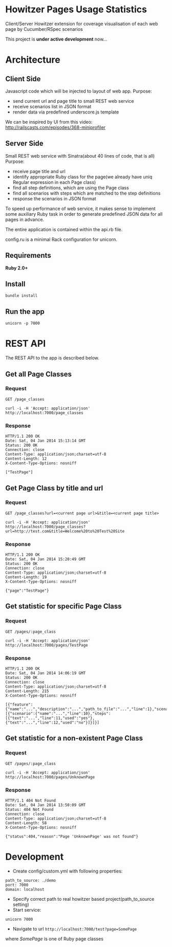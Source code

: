 Howitzer Pages Usage Statistics
===============================

Client/Server Howitzer extension for coverage visualisation  of each web page by Cucumber/RSpec scenarios

This project is **under active development** now...

# Architecture

## Client Side

Javascript code which will be injected to layout of web app.
Purpose:
  - send current url and page title to small REST web service
  - receive scenarios list in JSON format
  - render data via predefined underscore.js template

We can be inspired by UI from this video: http://railscasts.com/episodes/368-miniprofiler

## Server Side

Small REST web service with Sinatra(about 40 lines of code, that is all)
Purpose:
  - receive page title and url
  - identify appropriate Ruby class for the page(we already have uniq Regular expression in each Page class)
  - find all step definitions, which are using the Page class
  - find all scenarios with steps which are matched to the step definitions
  - response the scenarios in JSON format

To speed up performance of web service, it makes sense to implement some auxiliary Ruby task in order to generate predefined JSON data for all pages in advance.

The entire application is contained within the api.rb file.

config.ru is a minimal Rack configuration for unicorn.

## Requirements

**Ruby 2.0+**

## Install

    bundle install

## Run the app

    unicorn -p 7000

# REST API

The REST API to the app is described below.

## Get all Page Classes

### Request

`GET /page_classes`

    curl -i -H 'Accept: application/json' http://localhost:7000/page_classes

### Response

    HTTP/1.1 200 OK
    Date: Sat, 04 Jan 2014 15:13:14 GMT
    Status: 200 OK
    Connection: close
    Content-Type: application/json;charset=utf-8
    Content-Length: 12
    X-Content-Type-Options: nosniff

    ["TestPage"]

## Get Page Class by title and url

### Request

`GET /page_classes?url=<current page url>&title=<current page title>`

    curl -i -H 'Accept: application/json' http://localhost:7000/page_classes?url=http://test.com&title=Welcome%20to%20Test%20Site

### Response

    HTTP/1.1 200 OK
    Date: Sat, 04 Jan 2014 15:20:49 GMT
    Status: 200 OK
    Connection: close
    Content-Type: application/json;charset=utf-8
    Content-Length: 19
    X-Content-Type-Options: nosniff

    {"page":"TestPage"}


## Get statistic for specific Page Class

### Request

`GET /pages/:page_class`

    curl -i -H 'Accept: application/json' http://localhost:7000/pages/TestPage

### Response

    HTTP/1.1 200 OK
    Date: Sat, 04 Jan 2014 14:06:19 GMT
    Status: 200 OK
    Connection: close
    Content-Type: application/json;charset=utf-8
    Content-Length: 215
    X-Content-Type-Options: nosniff

    [{"feature":{"name":"...","description":"...","path_to_file":"...","line":1},"scenarios":[{"scenario":{"name":"...","line":10},"steps":[{"text":"...","line":11,"used":"yes"},{"text":"...","line":12,"used":"no"}]}]}]

## Get statistic for a non-existent Page Class

### Request

`GET /pages/:page_class`

    curl -i -H 'Accept: application/json' http://localhost:7000/pages/UnknownPage

### Response

    HTTP/1.1 404 Not Found
    Date: Sat, 04 Jan 2014 13:50:09 GMT
    Status: 404 Not Found
    Connection: close
    Content-Type: application/json;charset=utf-8
    Content-Length: 58
    X-Content-Type-Options: nosniff

    {"status":404,"reason":"Page 'UnknownPage' was not found"}

# Development

* Create config/custom.yml with following properties:

```
path_to_source: ./demo
port: 7000
domain: localhost
```

* Specify correct path to real howitzer based project(path_to_source setting)
* Start service:

`unicorn 7000`

* Navigate to url `http://localhost:7000/test?page=SomePage`

where *SomePage* is one of Ruby page classes